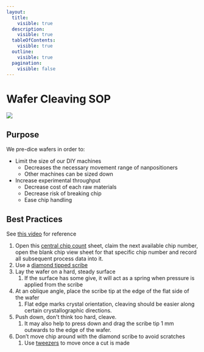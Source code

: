 ```yaml
---
layout:
  title:
    visible: true
  description:
    visible: true
  tableOfContents:
    visible: true
  outline:
    visible: true
  pagination:
    visible: false
---
```


# Wafer Cleaving SOP

![](https://lh5.googleusercontent.com/WrEL2P-eEcnc9SOkBt02c8e-ecVWGcs1B4FsI21OduabHmqpJgFpk\_zSAcmn05p0HwtcVK423fw0AwmjT9I0H0KFIwlPkjUMtVIV0alYvtHm6fUKZWAhBL0zuJbhBJ6Oa9xBKRRFN5y--xzKgJboR7w)

## Purpose

We pre-dice wafers in order to:&#x20;

* Limit the size of our DIY machines&#x20;
  * Decreases the necessary movement range of nanpositioners
  * Other machines can be sized down
* Increase experimental throughput
  * Decrease cost of each raw materials
  * Decrease risk of breaking chip
  * Ease chip handling

## Best Practices

See [this video](https://www.youtube.com/watch?v=MxjppY1iA4A) for reference

1. Open this [central chip count](https://docs.google.com/spreadsheets/d/1MrqtnkHcNr5hekHpQHusBZJG4nrdcxDz7Yg5Emn9BMQ/edit#gid=0) sheet, claim the next available chip number, open the blank chip view sheet for that specific chip number and record all subsequent process data into it.
2. Use a [diamond tipped scribe](https://docs.google.com/spreadsheets/d/1x1SKlcFd\_YezeLDJ4mFUUFoybHkMIZpcm6by8iPltEY/edit?usp=sharing)
3. Lay the wafer on a hard, steady surface
   1. If the surface has some give, it will act as a spring when pressure is applied from the scribe
4. At an oblique angle, place the scribe tip at the edge of the flat side of the wafer&#x20;
   1. Flat edge marks crystal orientation, cleaving should be easier along certain crystallographic directions.
5. Push down, don't think too hard, cleave.
   1. It may also help to press down and drag the scribe tip 1 mm outwards to the edge of the wafer.
6. Don’t move chip around with the diamond scribe to avoid scratches
   1. Use [tweezers](https://docs.google.com/spreadsheets/d/1x1SKlcFd\_YezeLDJ4mFUUFoybHkMIZpcm6by8iPltEY/edit?usp=sharing) to move once a cut is made
